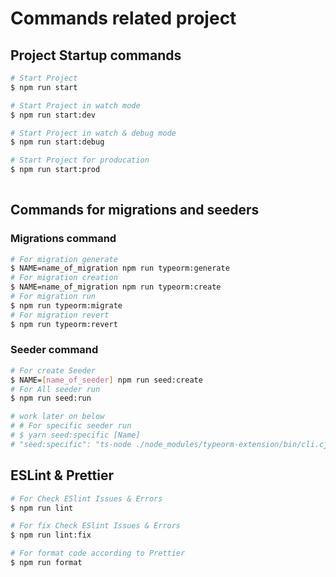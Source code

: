 





# Commands related project

## Project Startup commands
```bash
# Start Project
$ npm run start 

# Start Project in watch mode
$ npm run start:dev 

# Start Project in watch & debug mode
$ npm run start:debug 

# Start Project for producation
$ npm run start:prod
 
```





## Commands for migrations and seeders

### Migrations command
```bash
# For migration generate
$ NAME=name_of_migration npm run typeorm:generate
# For migration creation
$ NAME=name_of_migration npm run typeorm:create
# For migration run
$ npm run typeorm:migrate
# For migration revert
$ npm run typeorm:revert 
```
### Seeder command
```bash
# For create Seeder 
$ NAME=[name_of_seeder] npm run seed:create
# For All seeder run
$ npm run seed:run

# work later on below
# # For specific seeder run
# $ yarn seed:specific [Name]
# "seed:specific": "ts-node ./node_modules/typeorm-extension/bin/cli.cjs seed:run --dataSource typeorm-data-source.ts --name src/seeders/user.seeder.ts"
```

## ESLint & Prettier
```bash
# For Check ESlint Issues & Errors
$ npm run lint 

# For fix Check ESlint Issues & Errors
$ npm run lint:fix

# For format code according to Prettier
$ npm run format

```